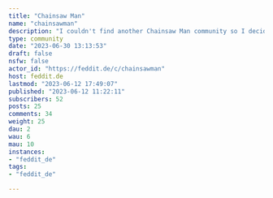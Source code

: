 ```yaml
---
title: "Chainsaw Man" 
name: "chainsawman"
description: "I couldn't find another Chainsaw Man community so I decided to create one myself!General place for discussion about the Chainsaw Man Manga and Anime.Please be civil and mark spoilers."
type: community
date: "2023-06-30 13:13:53"
draft: false
nsfw: false
actor_id: "https://feddit.de/c/chainsawman"
host: feddit.de
lastmod: "2023-06-12 17:49:07"
published: "2023-06-12 11:22:11"
subscribers: 52
posts: 25
comments: 34
weight: 25
dau: 2
wau: 6
mau: 10
instances:
- "feddit_de"
tags: 
- "feddit_de"

---
```


